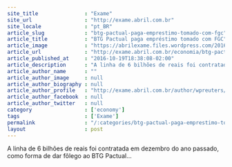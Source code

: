 ```yaml
---
site_title               : "Exame"
site_url                 : "http://exame.abril.com.br"
site_locale              : "pt_BR"
article_slug             : "btg-pactual-paga-emprestimo-tomado-com-fgc"
article_title            : "BTG Pactual paga empréstimo tomado com FGC"
article_image            : "https://abrilexame.files.wordpress.com/2016/09/size_960_16_9_andre-esteves152.jpg?quality=70&strip=all&w=960"
article_url              : "http://exame.abril.com.br/economia/btg-pactual-paga-emprestimo-tomado-com-fgc/"
article_published_at     : "2016-10-19T18:38:08-02:00"
article_description      : "A linha de 6 bilhões de reais foi contratada em dezembro do ano passado, como forma de dar fôlego ao BTG Pactual..."
article_author_name      : ""
article_author_image     : null
article_author_biography : null
article_author_profile   : "http://exame.abril.com.br/author/wpreuters/"
article_author_facebook  : null
article_author_twitter   : null
category                 : ['economy']
tags                     : ['Exame']
permalink                : "/:categories/btg-pactual-paga-emprestimo-tomado-com-fgc/"
layout                   : post
---
```


A linha de 6 bilhões de reais foi contratada em dezembro do ano passado, como forma de dar fôlego ao BTG Pactual...
